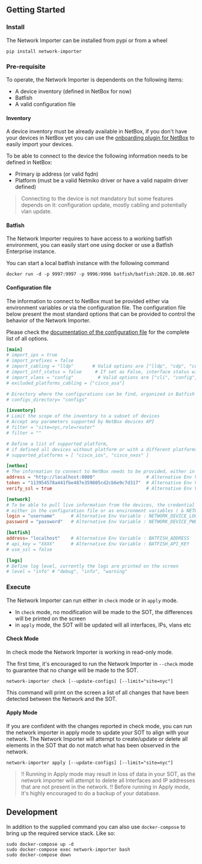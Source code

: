 
## Getting Started

### Install

The Network Importer can be installed from pypi or from a wheel

```
pip install network-importer
```

### Pre-requisite

To operate, the Network Importer is dependents on the following items:
- A device inventory (defined in NetBox for now)
- Batfish 
- A valid configuration file

#### Inventory

A device inventory must be already available in NetBox, if you don't have your devices in NetBox yet you can use the [onboarding plugin for NetBox](https://github.com/networktocode/ntc-netbox-plugin-onboarding/) to easily import your devices. 

To be able to connect to the device the following information needs to be defined in NetBox:
- Primary ip address (or valid fqdn)
- Platform (must be a valid Netmiko driver or have a valid napalm driver defined)

> Connecting to the device is not mandatory but some features depends on it: configuration update, mostly cabling and potentially vlan update.

#### Batfish

The Network Importer requires to have access to a working batfish environment, you can easily start one using docker or use a Batfish Enterprise instance.

You can start a local batfish instance with the following command 
```
docker run -d -p 9997:9997 -p 9996:9996 batfish/batfish:2020.10.08.667
```

#### Configuration file

The information to connect to NetBox must be provided either via environment variables or via the configuration file.
The configuration file below present the most standard options that can be provided to control the behavior of the Network Importer. 

Please check the [documentation of the configuration file](configuration.md) for the complete list of all options.

```toml
[main]
# import_ips = true 
# import_prefixes = false
# import_cabling = "lldp"       # Valid options are ["lldp", "cdp", "config", false]
# import_intf_status = false     # If set as False, interface status will be ignore all together
# import_vlans = "config"         # Valid options are ["cli", "config", true, false]
# excluded_platforms_cabling = ["cisco_asa"]

# Directory where the configurations can be find, organized in Batfish format
# configs_directory= "configs"

[inventory]
# Limit the scope of the inventory to a subset of devices
# Accept any parameters supported by NetBox devices API
# filter = "site=nyc,role=router"
# filter = ""

# Define a list of supported platform, 
# if defined all devices without platform or with a different platforms will be removed from the inventory
# supported_platforms = [ "cisco_ios", "cisco_nxos" ]

[netbox]
# The information to connect to NetBox needs to be provided, either in the config file or as environment variables
address = "http://localhost:8080"                   # Alternative Env Variable : NETBOX_ADDRESS
token = "113954578a441fbe487e359805cd2cb6e9c7d317"  # Alternative Env Variable : NETBOX_TOKEN
verify_ssl = true                                   # Alternative Env Variable : NETBOX_VERIFY_SSL

[network]
# To be able to pull live information from the devices, the credential information needs to be provided
# either in the configuration file or as environment variables ( & NETWORK_DEVICE_PWD)
login = "username"      # Alternative Env Variable : NETWORK_DEVICE_LOGIN
password = "password"   # Alternative Env Variable : NETWORK_DEVICE_PWD

[batfish]
address= "localhost"    # Alternative Env Variable : BATFISH_ADDRESS
# api_key = "XXXX"      # Alternative Env Variable : BATFISH_API_KEY
# use_ssl = false

[logs]
# Define log level, currently the logs are printed on the screen
# level = "info" # "debug", "info", "warning"
```

### Execute

The Network Importer can run either in `check` mode or in `apply` mode. 
 - In `check` mode, no modification will be made to the SOT, the differences will be printed on the screen
 - in `apply` mode, the SOT will be updated will all interfaces, IPs, vlans etc

#### Check Mode

In check mode the Network Importer is working in read-only mode.

The first time, it's encouraged to run the Network Importer in `--check` mode to guarantee that no change will be made to the SOT.

```
network-importer check [--update-configs] [--limit="site=nyc"]
```
This command will print on the screen a list of all changes that have been detected between the Network and the SOT.

#### Apply Mode

If you are confident with the changes reported in check mode, you can run the network importer in apply mode to update your SOT to align with your network. The Network Importer will attempt to create/update or delete all elements in the SOT that do not match what has been observed in the network.

```
network-importer apply [--update-configs] [--limit="site=nyc"]
```

> !! Running in Apply mode may result in loss of data in your SOT, as the network importer will attempt to delete all Interfaces and IP addresses that are not present in the network. !!
> Before running in Apply mode, it's highly encouraged to do a backup of your database.

## Development

In addition to the supplied command you can also use `docker-compose` to bring up the required service stack. Like so:
```
sudo docker-compose up -d
sudo docker-compose exec network-importer bash
sudo docker-compose down
```

